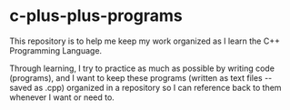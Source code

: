 # c-plus-plus-programs

This repository is to help me keep my work organized as I learn the C++ Programming Language.

Through learning, I try to practice as much as possible by writing code (programs), and I want to
keep these programs (written as text files -- saved as .cpp) organized in a repository so I can
reference back to them whenever I want or need to.
